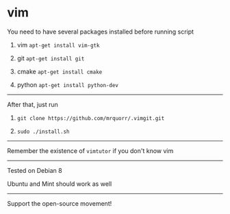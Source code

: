 # vim
You need to have several packages installed before running script

1. vim `apt-get install vim-gtk`

2. git `apt-get install git`

3. cmake `apt-get install cmake`

4. python `apt-get install python-dev`

---

After that, just run

1. `git clone https://github.com/mrquorr/.vimgit.git`

2. `sudo ./install.sh`

---

Remember the existence of `vimtutor` if you don't know vim

---

Tested on Debian 8

Ubuntu and Mint should work as well

---
Support the open-source movement!
